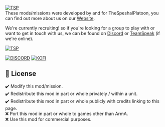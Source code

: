 [![TSP](https://thespeshalplatoon.com/img/logo_tsp_small.gif)](https://thespeshalplatoon.com)  
These mods/missions were developed by and for TheSpeshalPlatoon, you can find out more about us on our [Website](https://thespeshalplatoon.com/).   

We're currently recruiting! so if you're looking for a group to play with or want to get in touch with us, we can be found on [Discord](https://discord.gg/8h44QVqyxX) or [TeamSpeak](ts3server://thespeshalplatoon.com) (if we're online).

[![TSP](https://thespeshalplatoon.com/img/poster_steam.png)](https://thespeshalplatoon.com)  

[![DISCORD](https://core.thespeshalplatoon.com/img/discowd.gif)](https://discord.gg/8h44QVqyxX)
[![KOFI](https://core.thespeshalplatoon.com/img/kofi.gif)](https://ko-fi.com/asmalldinosaur)

## 📖 License
✔️ Modify this mod/mission.   
✔️ Redistribute this mod in part or whole privately / within a unit.  
✔️ Redistribute this mod in part or whole publicly with credits linking to this page.   
❌ Port this mod in part or whole to games other than ArmA.   
❌ Use this mod for commercial purposes.
